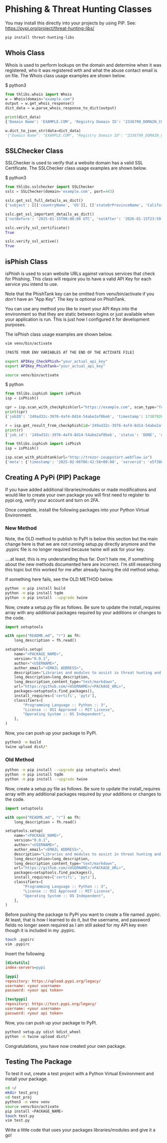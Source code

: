 # Phishing & Threat Hunting Classes

You may install this directly into your projects by using PIP. See: https://pypi.org/project/threat-hunting-libs/

```bash
pip install threat-hunting-libs
```

## Whois Class

Whois is used to perform lookups on the domain and determine when it was registered, who it was registered with
and what the abuse contact email is on file. The Whois class usage examples are shown below.

$ python3

```python
from thlibs.whois import Whois
w = Whois(domain="example.com")
output = w.get_whois_response()
dict_data = w.parse_whois_response_to_dict(output)

print(dict_data)
{'Domain Name': 'EXAMPLE.COM', 'Registry Domain ID': '2336799_DOMAIN_COM-VRSN', 'Registrar WHOIS Server': 'whois.iana.org', 'Registrar': 'RESERVED-Internet Assigned Numbers Authority', 'Registrar IANA ID': '376', 'Registrar Abuse Contact Email': '', 'Name Server': 'B.IANA-SERVERS.NET', 'DNSSEC': 'signedDelegation', 'DNSSEC DS Data': '370 13 2 BE74359954660069D5C63D200C39F5603827D7DD02B56F120EE9F3A86764247C', 'domain': 'EXAMPLE.COM', 'organisation': 'Internet Assigned Numbers Authority', 'created': '1992-01-01', 'source': 'IANA'}

w.dict_to_json_str(data=dict_data)
'{"Domain Name": "EXAMPLE.COM", "Registry Domain ID": "2336799_DOMAIN_COM-VRSN", "Registrar WHOIS Server": "whois.iana.org", "Registrar": "RESERVED-Internet Assigned Numbers Authority", "Registrar IANA ID": "376", "Registrar Abuse Contact Email": "", "Name Server": "B.IANA-SERVERS.NET", "DNSSEC": "signedDelegation", "DNSSEC DS Data": "370 13 2 BE74359954660069D5C63D200C39F5603827D7DD02B56F120EE9F3A86764247C", "domain": "EXAMPLE.COM", "organisation": "Internet Assigned Numbers Authority", "created": "1992-01-01", "source": "IANA"}'

```


## SSLChecker Class

SSLChecker is used to verify that a website domain has a valid SSL Certificate. 
The SSLChecker class usage examples are shown below.

$ python3

```python
from thlibs.sslchecker import SSLChecker
sslc = SSLChecker(domain='example.com', port=443)

sslc.get_ssl_full_details_as_dict()
{'subject': [[['countryName', 'US']], [['stateOrProvinceName', 'California']], [['localityName', 'Los Angeles']], [['organizationName', 'Internet Corporation for Assigned Names and Numbers']], [['commonName', '*.example.com']]], 'issuer': [[['countryName', 'US']], [['organizationName', 'DigiCert Inc']], [['commonName', 'DigiCert Global G3 TLS ECC SHA384 2020 CA1']]], 'version': 3, 'serialNumber': '0AD893BAFA68B0B7FB7A404F06ECAF9A', 'notBefore': 'Jan 15 00:00:00 2025 GMT', 'notAfter': 'Jan 15 23:59:59 2026 GMT', 'subjectAltName': [['DNS', '*.example.com'], ['DNS', 'example.com']], 'OCSP': ['http://ocsp.digicert.com'], 'caIssuers': ['http://cacerts.digicert.com/DigiCertGlobalG3TLSECCSHA3842020CA1-2.crt'], 'crlDistributionPoints': ['http://crl3.digicert.com/DigiCertGlobalG3TLSECCSHA3842020CA1-2.crl', 'http://crl4.digicert.com/DigiCertGlobalG3TLSECCSHA3842020CA1-2.crl']}

sslc.get_ssl_important_details_as_dict()
{'notBefore': '2025-01-15T00:00:00 UTC', 'notAfter': '2026-01-15T23:59:59 UTC', 'caIssuers': ['http://cacerts.digicert.com/DigiCertGlobalG3TLSECCSHA3842020CA1-2.crt'], 'serialNumber': '0AD893BAFA68B0B7FB7A404F06ECAF9A', 'countryName': 'US', 'stateOrProvinceName': 'California', 'localityName': 'Los Angeles', 'organizationName': 'Internet Corporation for Assigned Names and Numbers', 'issuer': {'countryName': 'US', 'organizationName': 'DigiCert Inc', 'commonName': 'DigiCert Global G3 TLS ECC SHA384 2020 CA1'}}

sslc.verify_ssl_certificate()
True

sslc.verify_ssl_active()
True

```

## isPhish Class

isPhish is used to scan website URLs against various services that check for Phishing. This class will require
you to have a valid API Key for each service you intend to use.

Note that the PhishTank key can be omitted from venv/bin/activate if you don't have an "App Key". The key
is optional on PhishTank.

You can use any method you like to insert your API Keys into the environment so that they are
static between logins or just available when your application is run. This is just how I configured it
for development purposes.

The isPhish class usage examples are shown below.

```bash
vim venv/bin/activate

[PASTE YOUR ENV VARIABLES AT THE END OF THE ACTIVATE FILE]

export APIKey_CheckPhish="your_actual_api_key"
export APIKey_PhishTank="your_actual_api_key"

source venv/bin/activate
```

$ python

```python
from thlibs.isphish import isPhish
isp = isPhish()

cpr = isp.scan_with_checkphish(url="https://example.com", scan_type="full")
print(cpr)
{'jobID': '249ad32c-3976-4af4-8d14-54abe2af0beb', 'timestamp': 1738792650318}

r = isp.get_result_from_checkphish(id='249ad32c-3976-4af4-8d14-54abe2af0beb')
print(r)
{'job_id': '249ad32c-3976-4af4-8d14-54abe2af0beb', 'status': 'DONE', 'url': 'https://example.com/', 'url_sha256': '0f115db062b7c0dd030b16878c99dea5c354b49dc37b38eb8846179c7783e9d7', 'disposition': 'clean', 'brand': 'unknown', 'insights': 'https://checkphish.ai/insights/url/1738792650331/0f115db062b7c0dd030b16878c99dea5c354b49dc37b38eb8846179c7783e9d7', 'resolved': False, 'screenshot_path': 'https://bst-prod-screenshots.s3-us-west-2.amazonaws.com/20250205/0f115db062b7c0dd030b16878c99dea5c354b49dc37b38eb8846179c7783e9d7_1738792650331.png', 'scan_start_ts': 1738792650318, 'scan_end_ts': 1738792656866, 'error': False, 'image_objects': [], 'categories': ['domain_purchase']}
```

```python
from thlibs.isphish import isPhish
isp = isPhish()

isp.scan_with_phishtank(url="http://trezor-iouppstart.webflow.io")
{'meta': {'timestamp': '2025-02-06T06:42:58+00:00', 'serverid': 'e5f3084e', 'status': 'success', 'requestid': '172.17.128.1.67a459f21efa92.13439159'}, 'results': {'url': 'http://trezor-iouppstart.webflow.io', 'in_database': True, 'phish_id': 8963829, 'phish_detail_page': 'http://www.phishtank.com/phish_detail.php?phish_id=8963829', 'verified': True, 'verified_at': '2025-02-06T06:12:39+00:00', 'valid': True}}
```


## Creating A PyPi (PIP) Package

If you have added additional libraries/modules or made modifications and would like to create your 
own package you will first need to register to pypi.org, verify your account and turn on 2FA.

Once complete, install the following packages into your Python Virtual Environment.

### New Method

Note, the OLD method to publish to PyPI is below this section but the main change here is that we are not running 
setup.py directly anymore and the .pypirc file is no longer required because twine will ask for your key. 

....at least, this is my understanding thus far. Don't hate me, if something about the new methods documented here 
are incorrect. I'm still researching this topic but this worked for me after already having the old method setup.

If something here fails, see the OLD METHOD below.

```bash
python -m pip install build
python -m pip install tqdm
python -m pip install --upgrade twine
```

Now, create a setup.py file as follows. Be sure to update the install_requires array with any additional packages 
required by your additions or changes to the code.

```python
import setuptools

with open("README.md", "r") as fh:
    long_description = fh.read()

setuptools.setup(
    name="<PACKAGE_NAME>",
    version="0.0.1",
    author="<USERNAME>",
    author_email="<EMAIL ADDRESS>",
    description="Libraries and modules to assist in threat hunting and research.",
    long_description=long_description,
    long_description_content_type="text/markdown",
    url="https://github.com/<USERNAME>/<PACKAGE_URL>",
    packages=setuptools.find_packages(),
    install_requires=['certifi', 'pytz'],
    classifiers=[
        "Programming Language :: Python :: 3",
        "License :: OSI Approved :: MIT License",
        "Operating System :: OS Independent",
    ],
)
```

Now, you can push up your package to PyPI.

```bash
python3 -m build
twine upload dist/*
```

### Old Method 

```bash
python -m pip install --upgrade pip setuptools wheel
python -m pip install tqdm
python -m pip install --upgrade twine
```

Now, create a setup.py file as follows. Be sure to update the install_requires array with any additional packages 
required by your additions or changes to the code.

```python
import setuptools

with open("README.md", "r") as fh:
    long_description = fh.read()

setuptools.setup(
    name="<PACKAGE_NAME>",
    version="0.0.1",
    author="<USERNAME>",
    author_email="<EMAIL ADDRESS>",
    description="Libraries and modules to assist in threat hunting and research.",
    long_description=long_description,
    long_description_content_type="text/markdown",
    url="https://github.com/<USERNAME>/<PACKAGE_URL>",
    packages=setuptools.find_packages(),
    install_requires=['certifi', 'pytz'],
    classifiers=[
        "Programming Language :: Python :: 3",
        "License :: OSI Approved :: MIT License",
        "Operating System :: OS Independent",
    ],
)
```

Before pushing the package to PyPI you want to create a file named .pypirc. At least, that is how I learned to do it,
but the username, and password fields no longer seem required as I am still asked for my API key even though it is
included in my .pypirc.

```bash
touch .pypirc
vim .pypirc
```

Insert the following

```ini
[distutils] 
index-servers=pypi

[pypi]
repository: https://upload.pypi.org/legacy/ 
username: <your username>
password: <your api token>

[testpypi]
repository: https://test.pypi.org/legacy/
username: <your username>
password: <your api token>
```

Now, you can push up your package to PyPI.

```bash
python3 setup.py sdist bdist_wheel
python -m twine upload dist/*
```

Congratulations, you have now created your own package.


## Testing The Package

To test it out, create a test project with a Python Virtual Environment and install your package.

```bash
cd ~/
mkdir test_proj
cd test_proj
python3 -m venv venv
source venv/bin/activate
pip install <PACKAGE_NAME>
touch test.py
vim test.py
```

Write a little code that uses your packages libraries/modules and give it a go!




